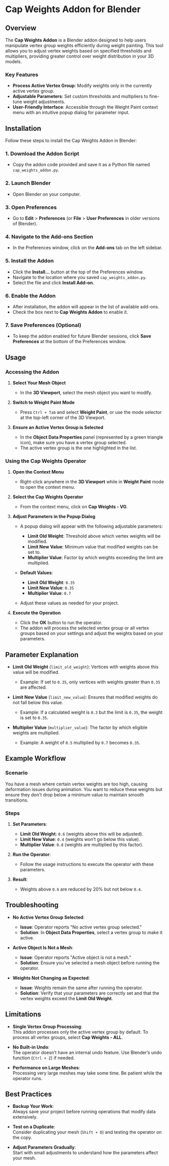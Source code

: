 # Cap Weights Addon for Blender

## Overview

The **Cap Weights Addon** is a Blender addon designed to help users manipulate vertex group weights efficiently during weight painting. This tool allows you to adjust vertex weights based on specified thresholds and multipliers, providing greater control over weight distribution in your 3D models.

### Key Features

- **Process Active Vertex Group**: Modify weights only in the currently active vertex group.
- **Adjustable Parameters**: Set custom thresholds and multipliers to fine-tune weight adjustments.
- **User-Friendly Interface**: Accessible through the Weight Paint context menu with an intuitive popup dialog for parameter input.

## Installation

Follow these steps to install the Cap Weights Addon in Blender:

### 1. Download the Addon Script

- Copy the addon code provided and save it as a Python file named `cap_weights_addon.py`.

### 2. Launch Blender

- Open Blender on your computer.

### 3. Open Preferences

- Go to **Edit** > **Preferences** (or **File** > **User Preferences** in older versions of Blender).

### 4. Navigate to the Add-ons Section

- In the Preferences window, click on the **Add-ons** tab on the left sidebar.

### 5. Install the Addon

- Click the **Install...** button at the top of the Preferences window.
- Navigate to the location where you saved `cap_weights_addon.py`.
- Select the file and click **Install Add-on**.

### 6. Enable the Addon

- After installation, the addon will appear in the list of available add-ons.
- Check the box next to **Cap Weights Addon** to enable it.

### 7. Save Preferences (Optional)

- To keep the addon enabled for future Blender sessions, click **Save Preferences** at the bottom of the Preferences window.

## Usage

### Accessing the Addon

1. **Select Your Mesh Object**

   - In the **3D Viewport**, select the mesh object you want to modify.

2. **Switch to Weight Paint Mode**

   - Press `Ctrl + Tab` and select **Weight Paint**, or use the mode selector at the top-left corner of the 3D Viewport.

3. **Ensure an Active Vertex Group is Selected**

   - In the **Object Data Properties** panel (represented by a green triangle icon), make sure you have a vertex group selected.
   - The active vertex group is the one highlighted in the list.

### Using the Cap Weights Operator

1. **Open the Context Menu**

   - Right-click anywhere in the **3D Viewport** while in **Weight Paint** mode to open the context menu.

2. **Select the Cap Weights Operator**

   - From the context menu, click on **Cap Weights - VG**.

3. **Adjust Parameters in the Popup Dialog**

   - A popup dialog will appear with the following adjustable parameters:

     - **Limit Old Weight**: Threshold above which vertex weights will be modified.
     - **Limit New Value**: Minimum value that modified weights can be set to.
     - **Multiplier Value**: Factor by which weights exceeding the limit are multiplied.

   - **Default Values**:

     - **Limit Old Weight**: `0.35`
     - **Limit New Value**: `0.35`
     - **Multiplier Value**: `0.7`

   - Adjust these values as needed for your project.

4. **Execute the Operation**

   - Click the **OK** button to run the operator.
   - The addon will process the selected vertex group or all vertex groups based on your settings and adjust the weights based on your parameters.

## Parameter Explanation

- **Limit Old Weight** (`limit_old_weight`): Vertices with weights above this value will be modified.  
  - Example: If set to `0.35`, only vertices with weights greater than `0.35` are affected.

- **Limit New Value** (`limit_new_value`): Ensures that modified weights do not fall below this value.  
  - Example: If a calculated weight is `0.3` but the limit is `0.35`, the weight is set to `0.35`.

- **Multiplier Value** (`multiplier_value`): The factor by which eligible weights are multiplied.  
  - Example: A weight of `0.5` multiplied by `0.7` becomes `0.35`.

## Example Workflow

### Scenario

You have a mesh where certain vertex weights are too high, causing deformation issues during animation. You want to reduce these weights but ensure they don't drop below a minimum value to maintain smooth transitions.

### Steps

1. **Set Parameters**:

   - **Limit Old Weight**: `0.6` (weights above this will be adjusted).
   - **Limit New Value**: `0.4` (weights won’t go below this value).
   - **Multiplier Value**: `0.8` (weights are multiplied by this factor).

2. **Run the Operator**:

   - Follow the usage instructions to execute the operator with these parameters.

3. **Result**:

   - Weights above `0.6` are reduced by 20% but not below `0.4`.

## Troubleshooting

- **No Active Vertex Group Selected**:  
  - **Issue**: Operator reports "No active vertex group selected."
  - **Solution**: In **Object Data Properties**, select a vertex group to make it active.

- **Active Object Is Not a Mesh**:  
  - **Issue**: Operator reports "Active object is not a mesh."
  - **Solution**: Ensure you've selected a mesh object before running the operator.

- **Weights Not Changing as Expected**:  
  - **Issue**: Weights remain the same after running the operator.
  - **Solution**: Verify that your parameters are correctly set and that the vertex weights exceed the **Limit Old Weight**.

## Limitations

- **Single Vertex Group Processing**:  
  This addon processes only the active vertex group by default. To process all vertex groups, select **Cap Weights - ALL**.

- **No Built-in Undo**:  
  The operator doesn’t have an internal undo feature. Use Blender’s undo function (`Ctrl + Z`) if needed.

- **Performance on Large Meshes**:  
  Processing very large meshes may take some time. Be patient while the operator runs.

## Best Practices

- **Backup Your Work**:  
  Always save your project before running operations that modify data extensively.

- **Test on a Duplicate**:  
  Consider duplicating your mesh (`Shift + D`) and testing the operator on the copy.

- **Adjust Parameters Gradually**:  
  Start with small adjustments to understand how the parameters affect your mesh.
